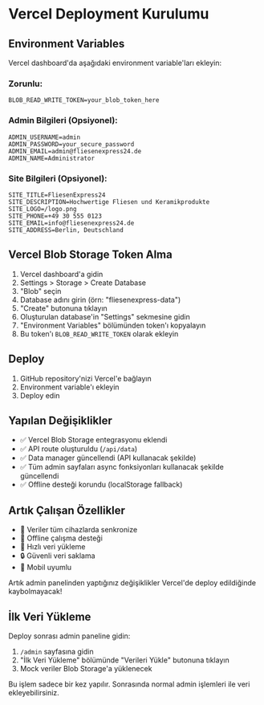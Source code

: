 # Vercel Deployment Kurulumu

## Environment Variables

Vercel dashboard'da aşağıdaki environment variable'ları ekleyin:

### Zorunlu:
```
BLOB_READ_WRITE_TOKEN=your_blob_token_here
```

### Admin Bilgileri (Opsiyonel):
```
ADMIN_USERNAME=admin
ADMIN_PASSWORD=your_secure_password
ADMIN_EMAIL=admin@fliesenexpress24.de
ADMIN_NAME=Administrator
```

### Site Bilgileri (Opsiyonel):
```
SITE_TITLE=FliesenExpress24
SITE_DESCRIPTION=Hochwertige Fliesen und Keramikprodukte
SITE_LOGO=/logo.png
SITE_PHONE=+49 30 555 0123
SITE_EMAIL=info@fliesenexpress24.de
SITE_ADDRESS=Berlin, Deutschland
```

## Vercel Blob Storage Token Alma

1. Vercel dashboard'a gidin
2. Settings > Storage > Create Database
3. "Blob" seçin
4. Database adını girin (örn: "fliesenexpress-data")
5. "Create" butonuna tıklayın
6. Oluşturulan database'in "Settings" sekmesine gidin
7. "Environment Variables" bölümünden token'ı kopyalayın
8. Bu token'ı `BLOB_READ_WRITE_TOKEN` olarak ekleyin

## Deploy

1. GitHub repository'nizi Vercel'e bağlayın
2. Environment variable'ı ekleyin
3. Deploy edin

## Yapılan Değişiklikler

- ✅ Vercel Blob Storage entegrasyonu eklendi
- ✅ API route oluşturuldu (`/api/data`)
- ✅ Data manager güncellendi (API kullanacak şekilde)
- ✅ Tüm admin sayfaları async fonksiyonları kullanacak şekilde güncellendi
- ✅ Offline desteği korundu (localStorage fallback)

## Artık Çalışan Özellikler

- 🔄 Veriler tüm cihazlarda senkronize
- 💾 Offline çalışma desteği
- 🚀 Hızlı veri yükleme
- 🔒 Güvenli veri saklama
- 📱 Mobil uyumlu

Artık admin panelinden yaptığınız değişiklikler Vercel'de deploy edildiğinde kaybolmayacak!

## İlk Veri Yükleme

Deploy sonrası admin paneline gidin:
1. `/admin` sayfasına gidin
2. "İlk Veri Yükleme" bölümünde "Verileri Yükle" butonuna tıklayın
3. Mock veriler Blob Storage'a yüklenecek

Bu işlem sadece bir kez yapılır. Sonrasında normal admin işlemleri ile veri ekleyebilirsiniz.
